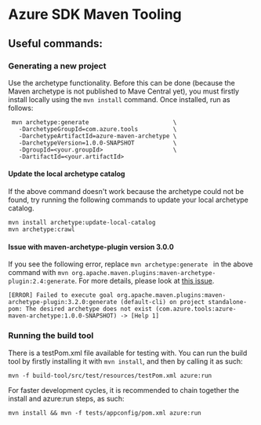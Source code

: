 # Azure SDK Maven Tooling

## Useful commands:

### Generating a new project

Use the archetype functionality. Before this can be done (because the Maven archetype is not published to Mave Central yet), you must firstly install locally using the `mvn install` command. Once installed, run as follows:

```shell
 mvn archetype:generate                        \
   -DarchetypeGroupId=com.azure.tools          \
   -DarchetypeArtifactId=azure-maven-archetype \
   -DarchetypeVersion=1.0.0-SNAPSHOT           \
   -DgroupId=<your.groupId>                    \
   -DartifactId=<your.artifactId>
```

#### Update the local archetype catalog

If the above command doesn't work because the archetype could not be found, try running the following commands to
 update your local archetype catalog.

```shell
mvn install archetype:update-local-catalog
mvn archetype:crawl
```

#### Issue with maven-archetype-plugin version 3.0.0
If you see the following error, replace `mvn archetype:generate ` in the above command with `mvn org.apache.maven.plugins:maven-archetype-plugin:2.4:generate`. 
For more details, please look at [this issue](https://github.com/adobe/aem-project-archetype/issues/76#issuecomment-282680691).
```
[ERROR] Failed to execute goal org.apache.maven.plugins:maven-archetype-plugin:3.2.0:generate (default-cli) on project standalone-pom: The desired archetype does not exist (com.azure.tools:azure-maven-archetype:1.0.0-SNAPSHOT) -> [Help 1]

```

### Running the build tool

There is a testPom.xml file available for testing with. You can run the build tool by firstly installing it with `mvn install`, and then by calling it as such:

```shell
mvn -f build-tool/src/test/resources/testPom.xml azure:run
```

For faster development cycles, it is recommended to chain together the install and azure:run steps, as such:

```shell
mvn install && mvn -f tests/appconfig/pom.xml azure:run
```
